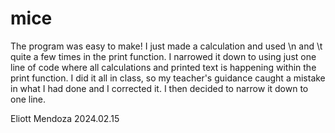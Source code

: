 # mice

The program was easy to make! I just made a calculation and used \n and \t quite a few times in the print function. I narrowed it down to using just one line of code where all calculations and printed text is happening within the print function. I did it all in class, so my teacher's guidance caught a mistake in what I had done and I corrected it. I then decided to narrow it down to one line.

Eliott Mendoza
2024.02.15
